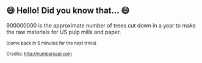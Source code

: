 ## 😄 Hello! Did you know that... 😄
900000000 is the approximate number of trees cut down in a year to make the raw materials for US pulp mills and paper.

<sup>(come back in 5 minutes for the next trivia)</sup>


<sup>Credits: http://numbersapi.com</sup>
